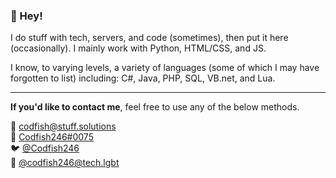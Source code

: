 ### 👋 Hey!

I do stuff with tech, servers, and code (sometimes), then put it here (occasionally). I mainly work with Python, HTML/CSS, and JS.  

I know, to varying levels, a variety of languages (some of which I may have forgotten to list) including: C#, Java, PHP, SQL, VB.net, and Lua.  

---
**If you'd like to contact me**, feel free to use any of the below methods.  

📧 [codfish@stuff.solutions](mailto:codfish@stuff.solutions)  
💬 [Codfish246#0075](https://discordapp.com/users/102341036403068928)  
🐦 [@Codfish246](https://twitter.com/codfish246)  
🐘 [@codfish246@tech.lgbt](https://tech.lgbt/@codfish246)

<!--
**Codfish246/Codfish246** is a ✨ _special_ ✨ repository because its `README.md` (this file) appears on your GitHub profile.

Here are some ideas to get you started:

- 🔭 I’m currently working on ...
- 🌱 I’m currently learning ...
- 👯 I’m looking to collaborate on ...
- 🤔 I’m looking for help with ...
- 💬 Ask me about ...
- 📫 How to reach me: ...
- 😄 Pronouns: ...
- ⚡ Fun fact: ...
-->
